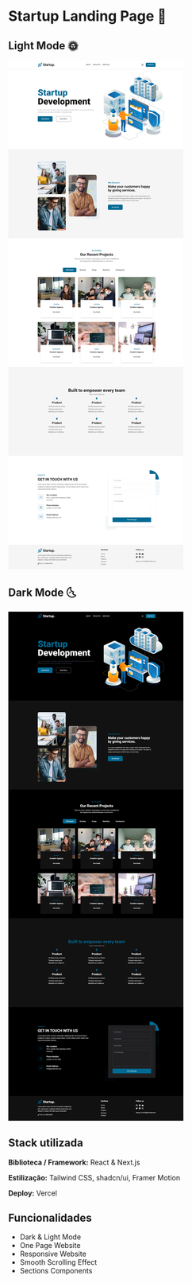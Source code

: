 # Startup Landing Page 🚀

## Light Mode 🌞
![App Screenshot](https://github.com/lyrarod/startup-dev/blob/main/public/light-screenshot.png)

## Dark Mode 🌜
![App Screenshot](https://github.com/lyrarod/startup-dev/blob/main/public/dark-screenshot.png)

## Stack utilizada

**Biblioteca / Framework:** React & Next.js

**Estilização:** Tailwind CSS, shadcn/ui, Framer Motion

**Deploy:** Vercel

## Funcionalidades

- Dark & Light Mode
- One Page Website
- Responsive Website
- Smooth Scrolling Effect
- Sections Components
